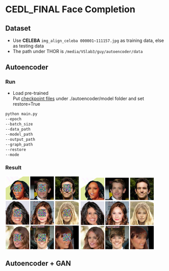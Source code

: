 # CEDL_FINAL Face Completion
## Dataset
* Use **CELEBA** `img_align_celeba 000001~111157.jpg` as training data, else as testing data  
* The path under THOR is `/media/VSlab3/guy/autoencoder/data`
## Autoencoder  
### Run    
* Load pre-trained  
Put [checkpoint files](https://drive.google.com/drive/folders/1aFRcOunF2WOcjL0nBdBYtAWs0u_ksUsr?usp=sharing) under ./autoencoder/model folder and set restore=True 
```
python main.py
--epoch 
--batch_size
--data_path
--model_path
--output_path
--graph_path
--restore
--mode
```
### Result
<img src='./Readmefile/autoencoder-noise.png'> <img src='./Readmefile/autoencoder-G.png'>

## Autoencoder + GAN  
